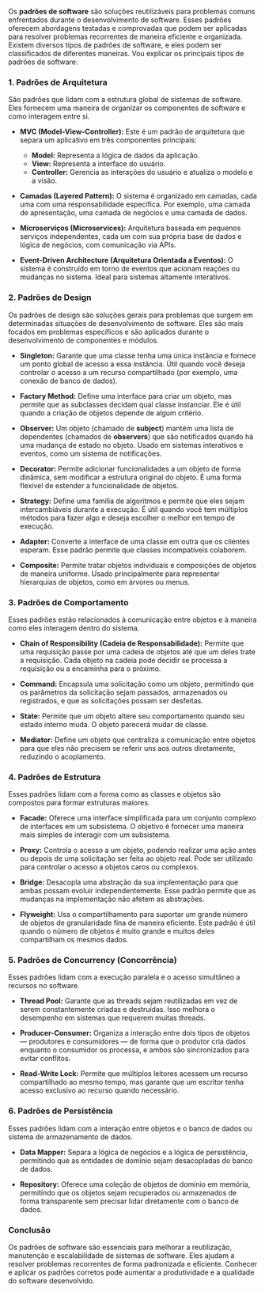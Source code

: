 Os **padrões de software** são soluções reutilizáveis para problemas comuns enfrentados durante o desenvolvimento de software. Esses padrões oferecem abordagens testadas e comprovadas que podem ser aplicadas para resolver problemas recorrentes de maneira eficiente e organizada. Existem diversos tipos de padrões de software, e eles podem ser classificados de diferentes maneiras. Vou explicar os principais tipos de padrões de software:

### 1. **Padrões de Arquitetura**
   São padrões que lidam com a estrutura global de sistemas de software. Eles fornecem uma maneira de organizar os componentes de software e como interagem entre si.

   - **MVC (Model-View-Controller):** Este é um padrão de arquitetura que separa um aplicativo em três componentes principais:
     - **Model:** Representa a lógica de dados da aplicação.
     - **View:** Representa a interface do usuário.
     - **Controller:** Gerencia as interações do usuário e atualiza o modelo e a visão.

   - **Camadas (Layered Pattern):** O sistema é organizado em camadas, cada uma com uma responsabilidade específica. Por exemplo, uma camada de apresentação, uma camada de negócios e uma camada de dados.

   - **Microserviços (Microservices):** Arquitetura baseada em pequenos serviços independentes, cada um com sua própria base de dados e lógica de negócios, com comunicação via APIs.

   - **Event-Driven Architecture (Arquitetura Orientada a Eventos):** O sistema é construído em torno de eventos que acionam reações ou mudanças no sistema. Ideal para sistemas altamente interativos.

### 2. **Padrões de Design**
   Os padrões de design são soluções gerais para problemas que surgem em determinadas situações de desenvolvimento de software. Eles são mais focados em problemas específicos e são aplicados durante o desenvolvimento de componentes e módulos.

   - **Singleton:** Garante que uma classe tenha uma única instância e fornece um ponto global de acesso a essa instância. Útil quando você deseja controlar o acesso a um recurso compartilhado (por exemplo, uma conexão de banco de dados).

   - **Factory Method:** Define uma interface para criar um objeto, mas permite que as subclasses decidam qual classe instanciar. Ele é útil quando a criação de objetos depende de algum critério.

   - **Observer:** Um objeto (chamado de **subject**) mantém uma lista de dependentes (chamados de **observers**) que são notificados quando há uma mudança de estado no objeto. Usado em sistemas interativos e eventos, como um sistema de notificações.

   - **Decorator:** Permite adicionar funcionalidades a um objeto de forma dinâmica, sem modificar a estrutura original do objeto. É uma forma flexível de estender a funcionalidade de objetos.

   - **Strategy:** Define uma família de algoritmos e permite que eles sejam intercambiáveis durante a execução. É útil quando você tem múltiplos métodos para fazer algo e deseja escolher o melhor em tempo de execução.

   - **Adapter:** Converte a interface de uma classe em outra que os clientes esperam. Esse padrão permite que classes incompatíveis colaborem.

   - **Composite:** Permite tratar objetos individuais e composições de objetos de maneira uniforme. Usado principalmente para representar hierarquias de objetos, como em árvores ou menus.

### 3. **Padrões de Comportamento**
   Esses padrões estão relacionados à comunicação entre objetos e à maneira como eles interagem dentro do sistema.

   - **Chain of Responsibility (Cadeia de Responsabilidade):** Permite que uma requisição passe por uma cadeia de objetos até que um deles trate a requisição. Cada objeto na cadeia pode decidir se processa a requisição ou a encaminha para o próximo.

   - **Command:** Encapsula uma solicitação como um objeto, permitindo que os parâmetros da solicitação sejam passados, armazenados ou registrados, e que as solicitações possam ser desfeitas.

   - **State:** Permite que um objeto altere seu comportamento quando seu estado interno muda. O objeto parecerá mudar de classe.

   - **Mediator:** Define um objeto que centraliza a comunicação entre objetos para que eles não precisem se referir uns aos outros diretamente, reduzindo o acoplamento.

### 4. **Padrões de Estrutura**
   Esses padrões lidam com a forma como as classes e objetos são compostos para formar estruturas maiores.

   - **Facade:** Oferece uma interface simplificada para um conjunto complexo de interfaces em um subsistema. O objetivo é fornecer uma maneira mais simples de interagir com um subsistema.

   - **Proxy:** Controla o acesso a um objeto, podendo realizar uma ação antes ou depois de uma solicitação ser feita ao objeto real. Pode ser utilizado para controlar o acesso a objetos caros ou complexos.

   - **Bridge:** Desacopla uma abstração da sua implementação para que ambas possam evoluir independentemente. Esse padrão permite que as mudanças na implementação não afetem as abstrações.

   - **Flyweight:** Usa o compartilhamento para suportar um grande número de objetos de granularidade fina de maneira eficiente. Este padrão é útil quando o número de objetos é muito grande e muitos deles compartilham os mesmos dados.

### 5. **Padrões de Concurrency (Concorrência)**
   Esses padrões lidam com a execução paralela e o acesso simultâneo a recursos no software.

   - **Thread Pool:** Garante que as threads sejam reutilizadas em vez de serem constantemente criadas e destruídas. Isso melhora o desempenho em sistemas que requerem muitas threads.

   - **Producer-Consumer:** Organiza a interação entre dois tipos de objetos — produtores e consumidores — de forma que o produtor cria dados enquanto o consumidor os processa, e ambos são sincronizados para evitar conflitos.

   - **Read-Write Lock:** Permite que múltiplos leitores acessem um recurso compartilhado ao mesmo tempo, mas garante que um escritor tenha acesso exclusivo ao recurso quando necessário.

### 6. **Padrões de Persistência**
   Esses padrões lidam com a interação entre objetos e o banco de dados ou sistema de armazenamento de dados.

   - **Data Mapper:** Separa a lógica de negócios e a lógica de persistência, permitindo que as entidades de domínio sejam desacopladas do banco de dados.

   - **Repository:** Oferece uma coleção de objetos de domínio em memória, permitindo que os objetos sejam recuperados ou armazenados de forma transparente sem precisar lidar diretamente com o banco de dados.

### Conclusão
Os padrões de software são essenciais para melhorar a reutilização, manutenção e escalabilidade de sistemas de software. Eles ajudam a resolver problemas recorrentes de forma padronizada e eficiente. Conhecer e aplicar os padrões corretos pode aumentar a produtividade e a qualidade do software desenvolvido.